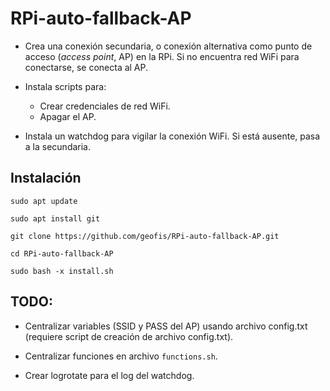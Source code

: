 # RPi-auto-fallback-AP

- Crea una conexión secundaria, o conexión alternativa como punto de acceso (*access point*, AP) en la RPi. Si no encuentra red WiFi para conectarse, se conecta al AP.

- Instala scripts para:

  - Crear credenciales de red WiFi.
  - Apagar el AP.

- Instala un watchdog para vigilar la conexión WiFi. Si está ausente, pasa a la secundaria.

## Instalación

`sudo apt update`

`sudo apt install git`

`git clone https://github.com/geofis/RPi-auto-fallback-AP.git`

`cd RPi-auto-fallback-AP`

`sudo bash -x install.sh`

## TODO:

- Centralizar variables (SSID y PASS del AP) usando archivo config.txt (requiere script de creación de archivo config.txt).

- Centralizar funciones en archivo `functions.sh`.

- Crear logrotate para el log del watchdog.

